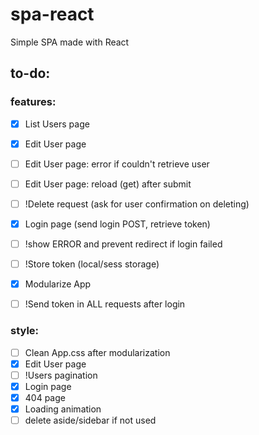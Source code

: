 # spa-react
Simple SPA made with React


## to-do:

### features:
- [x] List Users page

- [x] Edit User page
- [ ] Edit User page: error if couldn't retrieve user
- [ ] Edit User page: reload (get) after submit

- [ ] !Delete request (ask for user confirmation on deleting)
- [x] Login page (send login POST, retrieve token)
- [ ] !show ERROR and prevent redirect if login failed
- [ ] !Store token (local/sess storage)
- [x] Modularize App

- [ ] !Send token in ALL requests after login

### style:
- [ ] Clean App.css after modularization
- [x] Edit User page
- [ ] !Users pagination 
- [x] Login page
- [x] 404 page
- [x] Loading animation
- [ ] delete aside/sidebar if not used